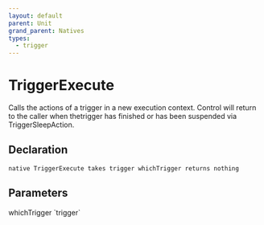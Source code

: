 ```yaml
---
layout: default
parent: Unit
grand_parent: Natives
types:
  - trigger
---
```


# TriggerExecute
Calls the actions of a trigger in a new execution context. Control will return to the caller when thetrigger has finished or has been suspended via TriggerSleepAction.

## Declaration

```
native TriggerExecute takes trigger whichTrigger returns nothing
```

## Parameters
<dl>
  <dt>whichTrigger `trigger`</dt>
  <dd></dd>
</dl>
